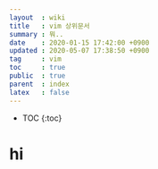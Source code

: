 ```yaml
---
layout  : wiki
title   : vim 상위문서
summary : 뭐..
date    : 2020-01-15 17:42:00 +0900
updated : 2020-05-07 17:38:50 +0900
tag     : vim
toc     : true
public  : true
parent  : index
latex   : false
---
```

* TOC
{:toc}

# hi 
